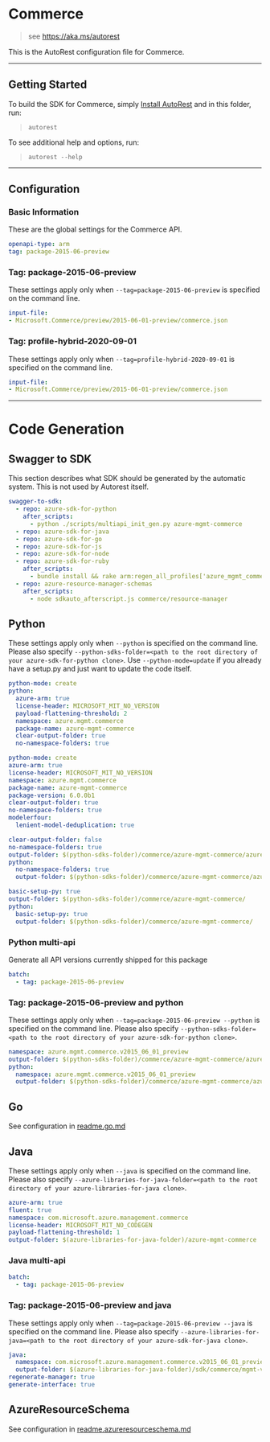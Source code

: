 # Commerce

> see https://aka.ms/autorest

This is the AutoRest configuration file for Commerce.



---
## Getting Started
To build the SDK for Commerce, simply [Install AutoRest](https://aka.ms/autorest/install) and in this folder, run:

> `autorest`

To see additional help and options, run:

> `autorest --help`
---

## Configuration



### Basic Information
These are the global settings for the Commerce API.

``` yaml
openapi-type: arm
tag: package-2015-06-preview
```


### Tag: package-2015-06-preview

These settings apply only when `--tag=package-2015-06-preview` is specified on the command line.

``` yaml $(tag) == 'package-2015-06-preview'
input-file:
- Microsoft.Commerce/preview/2015-06-01-preview/commerce.json
```

### Tag: profile-hybrid-2020-09-01

These settings apply only when `--tag=profile-hybrid-2020-09-01` is specified on the command line.

``` yaml $(tag) == 'profile-hybrid-2020-09-01'
input-file:
- Microsoft.Commerce/preview/2015-06-01-preview/commerce.json
```

---
# Code Generation


## Swagger to SDK

This section describes what SDK should be generated by the automatic system.
This is not used by Autorest itself.

``` yaml $(swagger-to-sdk)
swagger-to-sdk:
  - repo: azure-sdk-for-python
    after_scripts:
      - python ./scripts/multiapi_init_gen.py azure-mgmt-commerce
  - repo: azure-sdk-for-java
  - repo: azure-sdk-for-go
  - repo: azure-sdk-for-js
  - repo: azure-sdk-for-node
  - repo: azure-sdk-for-ruby
    after_scripts:
      - bundle install && rake arm:regen_all_profiles['azure_mgmt_commerce']
  - repo: azure-resource-manager-schemas
    after_scripts:
      - node sdkauto_afterscript.js commerce/resource-manager
```


## Python

These settings apply only when `--python` is specified on the command line.
Please also specify `--python-sdks-folder=<path to the root directory of your azure-sdk-for-python clone>`.
Use `--python-mode=update` if you already have a setup.py and just want to update the code itself.

``` yaml $(python) && !$(track2)
python-mode: create
python:
  azure-arm: true
  license-header: MICROSOFT_MIT_NO_VERSION
  payload-flattening-threshold: 2
  namespace: azure.mgmt.commerce
  package-name: azure-mgmt-commerce
  clear-output-folder: true
  no-namespace-folders: true
```

``` yaml $(python) && $(track2)
python-mode: create
azure-arm: true
license-header: MICROSOFT_MIT_NO_VERSION
namespace: azure.mgmt.commerce
package-name: azure-mgmt-commerce
package-version: 6.0.0b1
clear-output-folder: true
no-namespace-folders: true
modelerfour:
  lenient-model-deduplication: true
```

``` yaml $(python) && $(python-mode) == 'update'
clear-output-folder: false
no-namespace-folders: true
output-folder: $(python-sdks-folder)/commerce/azure-mgmt-commerce/azure/mgmt/commerce
python:
  no-namespace-folders: true
  output-folder: $(python-sdks-folder)/commerce/azure-mgmt-commerce/azure/mgmt/commerce
```

``` yaml $(python) && $(python-mode) == 'create'
basic-setup-py: true
output-folder: $(python-sdks-folder)/commerce/azure-mgmt-commerce/
python:
  basic-setup-py: true
  output-folder: $(python-sdks-folder)/commerce/azure-mgmt-commerce/
```

### Python multi-api

Generate all API versions currently shipped for this package

```yaml $(python) && $(multiapi)
batch:
  - tag: package-2015-06-preview
```

### Tag: package-2015-06-preview and python

These settings apply only when `--tag=package-2015-06-preview --python` is specified on the command line.
Please also specify `--python-sdks-folder=<path to the root directory of your azure-sdk-for-python clone>`.

``` yaml $(tag) == 'package-2015-06-preview' && $(python)
namespace: azure.mgmt.commerce.v2015_06_01_preview
output-folder: $(python-sdks-folder)/commerce/azure-mgmt-commerce/azure/mgmt/commerce/v2015_06_01_preview
python:
  namespace: azure.mgmt.commerce.v2015_06_01_preview
  output-folder: $(python-sdks-folder)/commerce/azure-mgmt-commerce/azure/mgmt/commerce/v2015_06_01_preview
```

## Go

See configuration in [readme.go.md](./readme.go.md)

## Java

These settings apply only when `--java` is specified on the command line.
Please also specify `--azure-libraries-for-java-folder=<path to the root directory of your azure-libraries-for-java clone>`.

``` yaml $(java)
azure-arm: true
fluent: true
namespace: com.microsoft.azure.management.commerce
license-header: MICROSOFT_MIT_NO_CODEGEN
payload-flattening-threshold: 1
output-folder: $(azure-libraries-for-java-folder)/azure-mgmt-commerce
```

### Java multi-api

``` yaml $(java) && $(multiapi)
batch:
  - tag: package-2015-06-preview
```

### Tag: package-2015-06-preview and java

These settings apply only when `--tag=package-2015-06-preview --java` is specified on the command line.
Please also specify `--azure-libraries-for-java=<path to the root directory of your azure-sdk-for-java clone>`.

``` yaml $(tag) == 'package-2015-06-preview' && $(java) && $(multiapi)
java:
  namespace: com.microsoft.azure.management.commerce.v2015_06_01_preview
  output-folder: $(azure-libraries-for-java-folder)/sdk/commerce/mgmt-v2015_06_01_preview
regenerate-manager: true
generate-interface: true
```



## AzureResourceSchema

See configuration in [readme.azureresourceschema.md](./readme.azureresourceschema.md)

